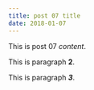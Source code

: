 ```yaml
---
title: post 07 title
date: 2018-01-07
---
```

This is post 07 *content*.

This is paragraph **2**.

This is paragraph ***3***.
